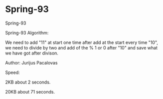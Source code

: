 # Spring-93
Spring-93

Spring-93 Algorithm:

We need to add "11" at start one time after add at the start every time "10", we need to divide by two and add of the % 1 or 0 after "10" and save what we have got after divison.

Author: Jurijus Pacalovas

Speed: 

2KB about 2 seconds.

20KB about 71 seconds.
